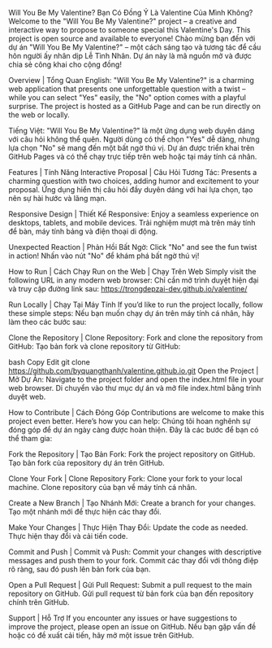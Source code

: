 Will You Be My Valentine?
Bạn Có Đồng Ý Là Valentine Của Mình Không?
Welcome to the "Will You Be My Valentine?" project – a creative and interactive way to propose to someone special this Valentine's Day. This project is open source and available to everyone!
Chào mừng bạn đến với dự án "Will You Be My Valentine?" – một cách sáng tạo và tương tác để cầu hôn người ấy nhân dịp Lễ Tình Nhân. Dự án này là mã nguồn mở và được chia sẻ công khai cho cộng đồng!

Overview | Tổng Quan
English:
"Will You Be My Valentine?" is a charming web application that presents one unforgettable question with a twist – while you can select "Yes" easily, the "No" option comes with a playful surprise. The project is hosted as a GitHub Page and can be run directly on the web or locally.

Tiếng Việt:
"Will You Be My Valentine?" là một ứng dụng web duyên dáng với câu hỏi không thể quên. Người dùng có thể chọn "Yes" dễ dàng, nhưng lựa chọn "No" sẽ mang đến một bất ngờ thú vị. Dự án được triển khai trên GitHub Pages và có thể chạy trực tiếp trên web hoặc tại máy tính cá nhân.

Features | Tính Năng
Interactive Proposal | Câu Hỏi Tương Tác:
Presents a charming question with two choices, adding humor and excitement to your proposal.
Ứng dụng hiển thị câu hỏi đầy duyên dáng với hai lựa chọn, tạo nên sự hài hước và lãng mạn.

Responsive Design | Thiết Kế Responsive:
Enjoy a seamless experience on desktops, tablets, and mobile devices.
Trải nghiệm mượt mà trên máy tính để bàn, máy tính bảng và điện thoại di động.

Unexpected Reaction | Phản Hồi Bất Ngờ:
Click "No" and see the fun twist in action!
Nhấn vào nút "No" để khám phá bất ngờ thú vị!

How to Run | Cách Chạy
Run on the Web | Chạy Trên Web
Simply visit the following URL in any modern web browser:
Chỉ cần mở trình duyệt hiện đại và truy cập đường link sau:
https://trongdepzai-dev.github.io/valentine/

Run Locally | Chạy Tại Máy Tính
If you’d like to run the project locally, follow these simple steps:
Nếu bạn muốn chạy dự án trên máy tính cá nhân, hãy làm theo các bước sau:

Clone the Repository | Clone Repository:
Fork and clone the repository from GitHub:
Tạo bản fork và clone repository từ GitHub:

bash
Copy
Edit
git clone https://github.com/byquangthanh/valentine.github.io.git
Open the Project | Mở Dự Án:
Navigate to the project folder and open the index.html file in your web browser.
Di chuyển vào thư mục dự án và mở file index.html bằng trình duyệt web.

How to Contribute | Cách Đóng Góp
Contributions are welcome to make this project even better. Here’s how you can help:
Chúng tôi hoan nghênh sự đóng góp để dự án ngày càng được hoàn thiện. Đây là các bước để bạn có thể tham gia:

Fork the Repository | Tạo Bản Fork:
Fork the project repository on GitHub.
Tạo bản fork của repository dự án trên GitHub.

Clone Your Fork | Clone Repository Fork:
Clone your fork to your local machine.
Clone repository của bạn về máy tính cá nhân.

Create a New Branch | Tạo Nhánh Mới:
Create a branch for your changes.
Tạo một nhánh mới để thực hiện các thay đổi.

Make Your Changes | Thực Hiện Thay Đổi:
Update the code as needed.
Thực hiện thay đổi và cải tiến code.

Commit and Push | Commit và Push:
Commit your changes with descriptive messages and push them to your fork.
Commit các thay đổi với thông điệp rõ ràng, sau đó push lên bản fork của bạn.

Open a Pull Request | Gửi Pull Request:
Submit a pull request to the main repository on GitHub.
Gửi pull request từ bản fork của bạn đến repository chính trên GitHub.

Support | Hỗ Trợ
If you encounter any issues or have suggestions to improve the project, please open an issue on GitHub.
Nếu bạn gặp vấn đề hoặc có đề xuất cải tiến, hãy mở một issue trên GitHub.
